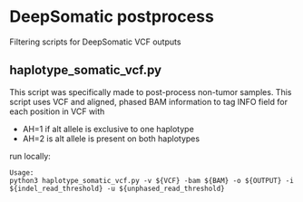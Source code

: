 # DeepSomatic postprocess
Filtering scripts for DeepSomatic VCF outputs

## haplotype_somatic_vcf.py
This script was specifically made to post-process non-tumor samples.
This script uses VCF and aligned, phased BAM information to tag INFO field for each position in VCF with 
- AH=1 if alt allele is exclusive to one haplotype
- AH=2 is alt allele is present on both haplotypes

run locally:
```
Usage:
python3 haplotype_somatic_vcf.py -v ${VCF} -bam ${BAM} -o ${OUTPUT} -i ${indel_read_threshold} -u ${unphased_read_threshold}
```

